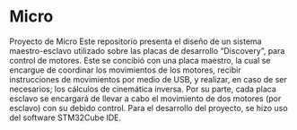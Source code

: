 # Micro
Proyecto de Micro
Este repositorio presenta el diseño de un sistema maestro-esclavo utilizado sobre las placas de desarrollo “Discovery”, para control de motores. 
Este se concibió con una placa maestro, la cual se encargue de coordinar los movimientos de los motores, recibir instrucciones de movimientos por medio de USB, 
y realizar, en caso de ser necesarios; los cálculos de cinemática inversa. Por su parte, cada placa esclavo se encargará de llevar a cabo el movimiento de 
dos motores (por esclavo) con su debido control. Para el desarrollo del proyecto, se hizo uso del software STM32Cube IDE.
